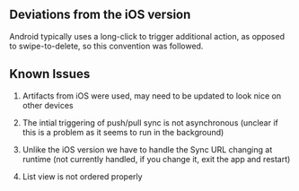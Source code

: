 ## Deviations from the iOS version

Android typically uses a long-click to trigger additional action, as opposed to swipe-to-delete, so this convention was followed.

## Known Issues

1.  Artifacts from iOS were used, may need to be updated to look nice on other devices

2.  The intial triggering of push/pull sync is not asynchronous (unclear if this is a problem as it seems to run in the background)

3.  Unlike the iOS version we have to handle the Sync URL changing at runtime (not currently handled, if you change it, exit the app and restart)

4.  List view is not ordered properly


